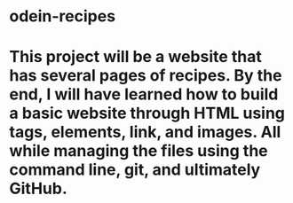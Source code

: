 # odein-recipes
# This project will be a website that has several pages of recipes. By the end, I will have learned how to build a basic website through HTML using tags, elements, link, and images. All while managing the files using the command line, git, and ultimately GitHub. 